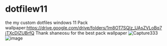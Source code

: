 # dotfilew11
the my custom dotfiles windows 11
Pack wallpaper:https://drive.google.com/drive/folders/1m8OT7SQlz_UAsZVLoBq7jTXcDIZUBrfQ
Thank shaneosu for the best pack wallpaper
![Capture333](https://github.com/user-attachments/assets/000c7ec6-9534-453f-8ae4-67e444ce261f)
![image](https://github.com/user-attachments/assets/b7a8ed9c-e488-4887-96c4-ea331a1452ff)
